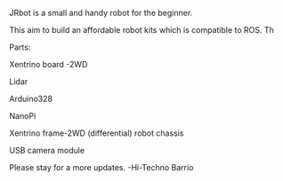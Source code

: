 JRbot  is a small and handy robot for the beginner.

This aim to build an affordable robot kits which  is compatible to ROS.
Th

Parts:

Xentrino board -2WD 

Lidar

Arduino328

NanoPi 

Xentrino frame-2WD (differential) robot chassis

USB camera module



Please stay for a more updates.
-Hi-Techno Barrio
